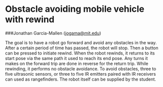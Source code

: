 # Obstacle avoiding mobile vehicle with rewind

###Jonathan Garcia-Mallen (jogama@mit.edu)

The goal is to have a robot go forward and avoid any obstacles in the way. After a certain period of time has passed, the robot will stop. Then a button can be pressed to initiate rewind. When the robot rewinds, it returns to its start pose via the same path it used to reach its end pose. Any turns it makes on the forward trip are done in reverse for the return trip. While rewinding, it performs no obstacle avoidance. To avoid obstacles, three to five ultrasonic sensors, or three to five IR emitters paired with IR receivers can used as rangefinders. The robot itself can be supplied by the student. 
